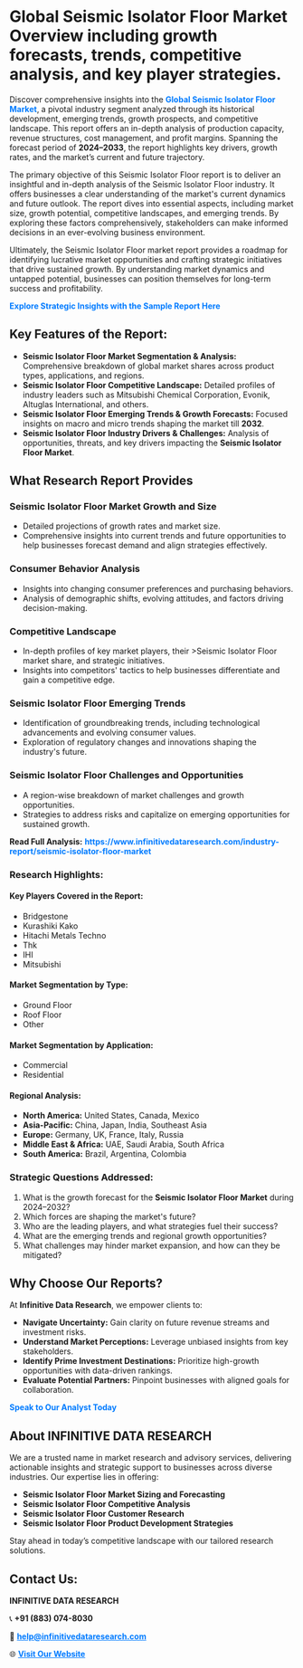 <h1>Global Seismic Isolator Floor Market Overview including growth forecasts, trends, competitive analysis, and key player strategies.</h1>
<p>
Discover comprehensive insights into the 
<a href="https://www.infinitivedataresearch.com/industry-report/seismic-isolator-floor-market" rel="dofollow" style="color: #007BFF; text-decoration: none;"><strong>Global Seismic Isolator Floor Market</strong></a>, a pivotal industry segment analyzed through its historical development, emerging trends, growth prospects, and competitive landscape. This report offers an in-depth analysis of production capacity, revenue structures, cost management, and profit margins. Spanning the forecast period of <strong>2024–2033</strong>, the report highlights key drivers, growth rates, and the market’s current and future trajectory.
</p>
<p>
The primary objective of this Seismic Isolator Floor report is to deliver an insightful and in-depth analysis of the Seismic Isolator Floor industry. It offers businesses a clear understanding of the market's current dynamics and future outlook. The report dives into essential aspects, including market size, growth potential, competitive landscapes, and emerging trends. By exploring these factors comprehensively, stakeholders can make informed decisions in an ever-evolving business environment.
</p>
<p>
Ultimately, the Seismic Isolator Floor market report provides a roadmap for identifying lucrative market opportunities and crafting strategic initiatives that drive sustained growth. By understanding market dynamics and untapped potential, businesses can position themselves for long-term success and profitability.
</p>
<p>
<a href="https://www.infinitivedataresearch.com/request-sample/reportId=105727" style="color: #007BFF; text-decoration: none;"><strong>Explore Strategic Insights with the Sample Report Here</strong></a>
</p>

<h2>Key Features of the Report:</h2>
<ul>
<li><strong>Seismic Isolator Floor Market Segmentation & Analysis:</strong> Comprehensive breakdown of global market shares across product types, applications, and regions.</li>
<li><strong>Seismic Isolator Floor Competitive Landscape:</strong> Detailed profiles of industry leaders such as Mitsubishi Chemical Corporation, Evonik, Altuglas International, and others.</li>
<li><strong>Seismic Isolator Floor Emerging Trends & Growth Forecasts:</strong> Focused insights on macro and micro trends shaping the market till <strong>2032</strong>.</li>
<li><strong>Seismic Isolator Floor Industry Drivers & Challenges:</strong> Analysis of opportunities, threats, and key drivers impacting the <strong>Seismic Isolator Floor Market</strong>.</li>
</ul>

<h2>What Research Report Provides</h2>
<h3>Seismic Isolator Floor Market Growth and Size</h3>
<ul>
<li>Detailed projections of growth rates and market size.</li>
<li>Comprehensive insights into current trends and future opportunities to help businesses forecast demand and align strategies effectively.</li>
</ul>

<h3>Consumer Behavior Analysis</h3>
<ul>
<li>Insights into changing consumer preferences and purchasing behaviors.</li>
<li>Analysis of demographic shifts, evolving attitudes, and factors driving decision-making.</li>
</ul>

<h3>Competitive Landscape</h3>
<ul>
<li>In-depth profiles of key market players, their >Seismic Isolator Floor market share, and strategic initiatives.</li>
<li>Insights into competitors' tactics to help businesses differentiate and gain a competitive edge.</li>
</ul>

<h3>Seismic Isolator Floor Emerging Trends</h3>
<ul>
<li>Identification of groundbreaking trends, including technological advancements and evolving consumer values.</li>
<li>Exploration of regulatory changes and innovations shaping the industry's future.</li>
</ul>

<h3>Seismic Isolator Floor Challenges and Opportunities</h3>
<ul>
<li>A region-wise breakdown of market challenges and growth opportunities.</li>
<li>Strategies to address risks and capitalize on emerging opportunities for sustained growth.</li>
</ul>
<p><strong>Read Full Analysis:</strong> <a href="https://www.infinitivedataresearch.com/industry-report/seismic-isolator-floor-market" rel="dofollow" style="color: #007BFF; text-decoration: none;"><strong>https://www.infinitivedataresearch.com/industry-report/seismic-isolator-floor-market</strong></a></p>
<h3>Research Highlights:</h3>
<h4>Key Players Covered in the Report:</h4>
<ul><li>Bridgestone</li><li>Kurashiki Kako</li><li>Hitachi Metals Techno</li><li>Thk</li><li>IHI</li><li>Mitsubishi</li></ul>
<h4>Market Segmentation by Type:</h4>
<ul><li>Ground Floor</li><li>Roof Floor</li><li>Other</li></ul>
<h4>Market Segmentation by Application:</h4>
<ul><li>Commercial</li><li>Residential</li></ul>

<h4>Regional Analysis:</h4>
<ul>
<li><strong>North America:</strong> United States, Canada, Mexico</li>
<li><strong>Asia-Pacific:</strong> China, Japan, India, Southeast Asia</li>
<li><strong>Europe:</strong> Germany, UK, France, Italy, Russia</li>
<li><strong>Middle East & Africa:</strong> UAE, Saudi Arabia, South Africa</li>
<li><strong>South America:</strong> Brazil, Argentina, Colombia</li>
</ul>

<h3>Strategic Questions Addressed:</h3>
<ol>
<li>What is the growth forecast for the <strong>Seismic Isolator Floor Market</strong> during 2024–2032?</li>
<li>Which forces are shaping the market's future?</li>
<li>Who are the leading players, and what strategies fuel their success?</li>
<li>What are the emerging trends and regional growth opportunities?</li>
<li>What challenges may hinder market expansion, and how can they be mitigated?</li>
</ol>

<h2>Why Choose Our Reports?</h2>
<p>At <strong>Infinitive Data Research</strong>, we empower clients to:</p>
<ul>
<li><strong>Navigate Uncertainty:</strong> Gain clarity on future revenue streams and investment risks.</li>
<li><strong>Understand Market Perceptions:</strong> Leverage unbiased insights from key stakeholders.</li>
<li><strong>Identify Prime Investment Destinations:</strong> Prioritize high-growth opportunities with data-driven rankings.</li>
<li><strong>Evaluate Potential Partners:</strong> Pinpoint businesses with aligned goals for collaboration.</li>
</ul>
<p><a href="https://www.infinitivedataresearch.com/industry-report/seismic-isolator-floor-market" rel="dofollow" style="color: #007BFF; text-decoration: none;"><strong>Speak to Our Analyst Today</strong></a></p>

<h2>About INFINITIVE DATA RESEARCH</h2>
<p>We are a trusted name in market research and advisory services, delivering actionable insights and strategic support to businesses across diverse industries. Our expertise lies in offering:</p>
<ul>
<li><strong>Seismic Isolator Floor Market Sizing and Forecasting</strong></li>
<li><strong>Seismic Isolator Floor Competitive Analysis</strong></li>
<li><strong>Seismic Isolator Floor Customer Research</strong></li>
<li><strong>Seismic Isolator Floor Product Development Strategies</strong></li>
</ul>
<p>Stay ahead in today’s competitive landscape with our tailored research solutions.</p>

<h2>Contact Us:</h2>
<p><strong>INFINITIVE DATA RESEARCH</strong></p>
<p>📞 <strong>+91 (883) 074-8030</strong></p>
<p>📧 <strong><a href="mailto:help@infinitivedataresearch.com" style="color: #007BFF;">help@infinitivedataresearch.com</a></strong></p>
<p>🌐 <strong><a href="https://www.infinitivedataresearch.com" rel="dofollow" style="color: #007BFF;">Visit Our Website</a></strong></p>
